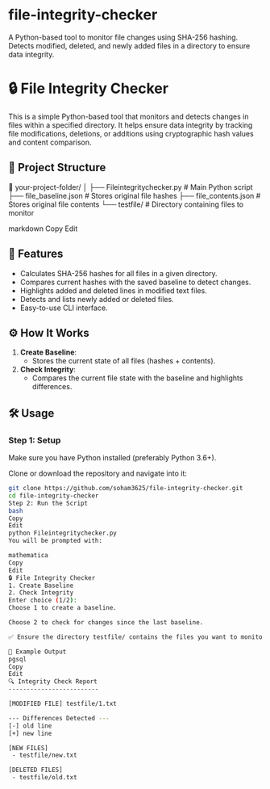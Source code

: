 # file-integrity-checker
A Python-based tool to monitor file changes using SHA-256 hashing. Detects modified, deleted, and newly added files in a directory to ensure data integrity.

# 🔒 File Integrity Checker

This is a simple Python-based tool that monitors and detects changes in files within a specified directory. It helps ensure data integrity by tracking file modifications, deletions, or additions using cryptographic hash values and content comparison.

## 📂 Project Structure

📁 your-project-folder/
│
├── Fileintegritychecker.py # Main Python script
├── file_baseline.json # Stores original file hashes
├── file_contents.json # Stores original file contents
└── testfile/ # Directory containing files to monitor

markdown
Copy
Edit

## 🚀 Features

- Calculates SHA-256 hashes for all files in a given directory.
- Compares current hashes with the saved baseline to detect changes.
- Highlights added and deleted lines in modified text files.
- Detects and lists newly added or deleted files.
- Easy-to-use CLI interface.

## ⚙️ How It Works

1. **Create Baseline**:
   - Stores the current state of all files (hashes + contents).
2. **Check Integrity**:
   - Compares the current file state with the baseline and highlights differences.

## 🛠️ Usage

### Step 1: Setup

Make sure you have Python installed (preferably Python 3.6+).

Clone or download the repository and navigate into it:

```bash
git clone https://github.com/soham3625/file-integrity-checker.git
cd file-integrity-checker
Step 2: Run the Script
bash
Copy
Edit
python Fileintegritychecker.py
You will be prompted with:

mathematica
Copy
Edit
🔒 File Integrity Checker
1. Create Baseline
2. Check Integrity
Enter choice (1/2):
Choose 1 to create a baseline.

Choose 2 to check for changes since the last baseline.

✅ Ensure the directory testfile/ contains the files you want to monitor.

📝 Example Output
pgsql
Copy
Edit
🔍 Integrity Check Report
-------------------------

[MODIFIED FILE] testfile/1.txt

--- Differences Detected ---
[-] old line
[+] new line

[NEW FILES]
 - testfile/new.txt

[DELETED FILES]
 - testfile/old.txt
